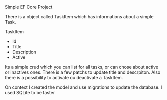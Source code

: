 Simple EF Core Project

There is a object called TaskItem which has informations about a simple Task.

TaskItem 
  - Id
  - Title
  - Description
  - Active


Its a simple crud which you can list for all tasks, or can chose about active or inactives ones.
There is a few patchs to update title and descrpiton. Also there is a possibility to activate ou deactivate a TaskItem.


On context I created the model and use migrations to update the database. I used SQLite to be faster 
